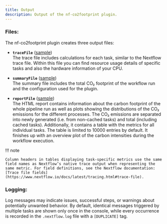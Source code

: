 ```yaml
---
title: Output
description: Output of the nf-co2footprint plugin.
---
```


### Files:

The nf-co2footprint plugin creates three output files:

- **`traceFile`** ([sample](../assets/co2footprint_trace_sample.txt))  
  The trace file includes calculations for each task, similar to the Nextflow trace file. Within this file you can find resource usage details of specific tasks and also the hardware information of your CPU.

- **`summaryFile`** ([sample](../assets/co2footprint_summary_sample.txt))  
  The summary file includes the total CO₂ footprint of the workflow run and the configuration used for the plugin.
  
- **`reportFile`** ([sample](../assets/co2footprint_report_sample.html))  
  The HTML report contains information about the carbon footprint of the whole pipeline run as well as plots showing the distributions of the CO₂ emissions for the different processes. The CO₂ emissions are separated into newly generated (i.e. from non-cached tasks) and total (including cached tasks). Additionally, it contains a table with the metrics for all individual tasks. The table is limited to 10000 entries by default. It finishes up with an overview plot of the carbon intensities during the workflow execution.

!!! note

    Column headers in tables displaying task-specific metrics use the same field names as Nextflow’s native trace output when representing the same metric. For field definitions, see the Nextflow documentation: [Trace file fields](https://www.nextflow.io/docs/latest/tracing.html#trace-file).

### Logging:
Log messages may indicate issues, successful steps, or warnings about potentially unwanted behavior. By default, identical messages triggered by multiple tasks are shown only once in the console, while every occurrence is recorded in the `.nextflow.log` file with a `[DUPLICATE]` tag.